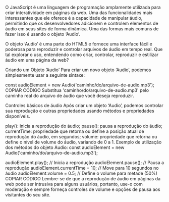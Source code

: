 O JavaScript é uma linguagem de programação amplamente utilizada para criar interatividade em páginas da web. Uma das funcionalidades mais interessantes que ele oferece é a capacidade de manipular áudio, permitindo que os desenvolvedores adicionem e controlem elementos de áudio em seus sites de forma dinâmica. Uma das formas mais comuns de fazer isso é usando o objeto ‘Audio’.

O objeto ‘Audio’ é uma parte do HTML5 e fornece uma interface fácil e poderosa para reproduzir e controlar arquivos de áudio em tempo real. Que tal explorar o uso, entendendo como criar, controlar, reproduzir e estilizar áudio em uma página da web?

Criando um Objeto ‘Audio’
Para criar um novo objeto ‘Audio’, podemos simplesmente usar a seguinte sintaxe:

const audioElement = new Audio('caminho/do/arquivo-de-audio.mp3');
COPIAR CÓDIGO
Substitua 'caminho/do/arquivo-de-audio.mp3' pelo caminho real do arquivo de áudio que você deseja reproduzir.

Controles básicos de áudio
Após criar um objeto ‘Audio’, podemos controlar sua reprodução e outras propriedades usando métodos e propriedades disponíveis.

play(): inicia a reprodução do áudio;
pause(): pausa a reprodução do áudio;
currentTime: propriedade que retorna ou define a posição atual de reprodução do áudio, em segundos;
volume: propriedade que retorna ou define o nível de volume do áudio, variando de 0 a 1.
Exemplo de utilização dos métodos do objeto Audio:
const audioElement = new Audio('caminho/do/arquivo-de-audio.mp3');

audioElement.play(); // Inicia a reprodução
audioElement.pause(); // Pausa a reprodução
audioElement.currentTime = 10; // Move para 10 segundos no áudio
audioElement.volume = 0.5; // Define o volume para metade (50%)
COPIAR CÓDIGO
Lembre-se de que a reprodução de áudio em páginas da web pode ser intrusiva para alguns usuários, portanto, use-o com moderação e sempre forneça controles de volume e opções de pausa aos visitantes do seu site.